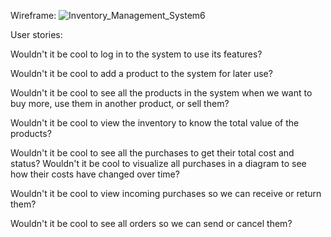 Wireframe:
![Inventory_Management_System6](https://github.com/user-attachments/assets/32deae8a-d0e7-4eb1-abf1-1fd7f07549a8)

User stories:

Wouldn't it be cool to log in to the system to use its features?

Wouldn't it be cool to add a product to the system for later use?

Wouldn't it be cool to see all the products in the system when we want to buy more, use them in another product, or sell them?

Wouldn't it be cool to view the inventory to know the total value of the products?

Wouldn't it be cool to see all the purchases to get their total cost and status?
Wouldn't it be cool to visualize all purchases in a diagram to see how their costs have changed over time?

Wouldn't it be cool to view incoming purchases so we can receive or return them?

Wouldn't it be cool to see all orders so we can send or cancel them?


